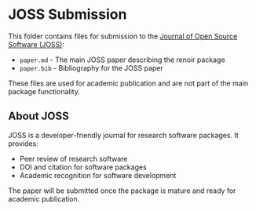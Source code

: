 # JOSS Submission

This folder contains files for submission to the [Journal of Open Source Software (JOSS)](https://joss.theoj.org/):

- `paper.md` - The main JOSS paper describing the renoir package
- `paper.bib` - Bibliography for the JOSS paper

These files are used for academic publication and are not part of the main package functionality.

## About JOSS

JOSS is a developer-friendly journal for research software packages. It provides:
- Peer review of research software
- DOI and citation for software packages  
- Academic recognition for software development

The paper will be submitted once the package is mature and ready for academic publication.